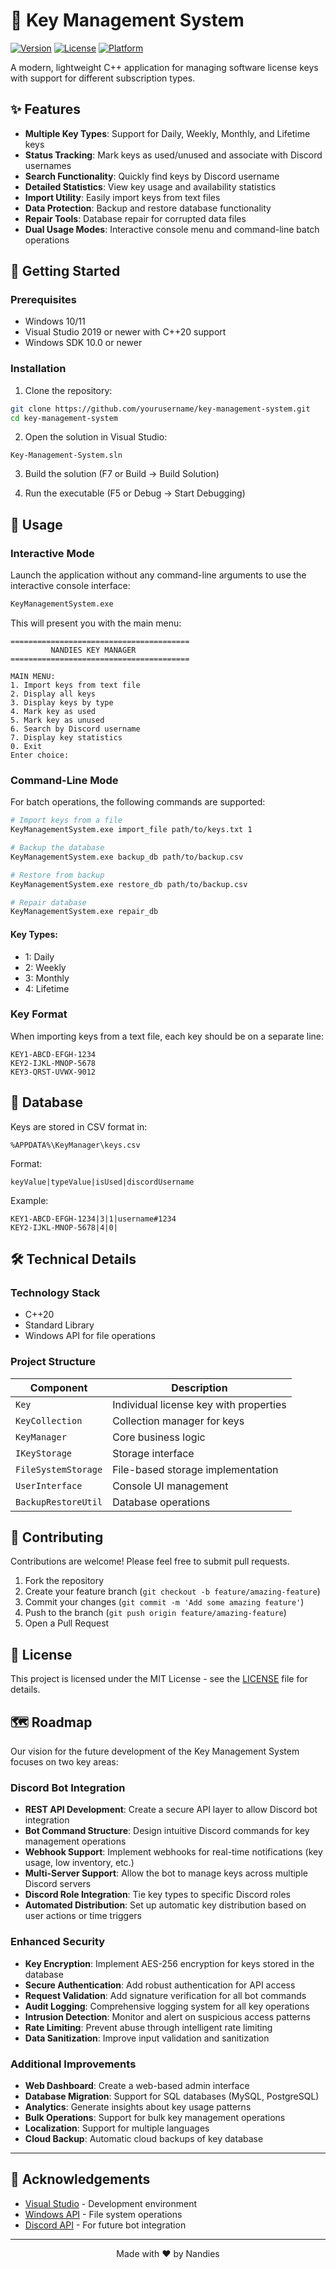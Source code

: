# 🔑 Key Management System

[![Version](https://img.shields.io/badge/version-1.0.0-blue.svg)](https://github.com/yourusername/key-management-system)
[![License](https://img.shields.io/badge/license-MIT-green.svg)](LICENSE)
[![Platform](https://img.shields.io/badge/platform-Windows-lightgrey.svg)]()

A modern, lightweight C++ application for managing software license keys with support for different subscription types.

## ✨ Features

- **Multiple Key Types**: Support for Daily, Weekly, Monthly, and Lifetime keys
- **Status Tracking**: Mark keys as used/unused and associate with Discord usernames
- **Search Functionality**: Quickly find keys by Discord username
- **Detailed Statistics**: View key usage and availability statistics
- **Import Utility**: Easily import keys from text files
- **Data Protection**: Backup and restore database functionality
- **Repair Tools**: Database repair for corrupted data files
- **Dual Usage Modes**: Interactive console menu and command-line batch operations

## 🚀 Getting Started

### Prerequisites

- Windows 10/11
- Visual Studio 2019 or newer with C++20 support
- Windows SDK 10.0 or newer

### Installation

1. Clone the repository:
```bash
git clone https://github.com/yourusername/key-management-system.git
cd key-management-system
```

2. Open the solution in Visual Studio:
```
Key-Management-System.sln
```

3. Build the solution (F7 or Build → Build Solution)

4. Run the executable (F5 or Debug → Start Debugging)

## 📖 Usage

### Interactive Mode

Launch the application without any command-line arguments to use the interactive console interface:

```bash
KeyManagementSystem.exe
```

This will present you with the main menu:

```
========================================
         NANDIES KEY MANAGER          
========================================

MAIN MENU:
1. Import keys from text file
2. Display all keys
3. Display keys by type
4. Mark key as used
5. Mark key as unused
6. Search by Discord username
7. Display key statistics
0. Exit
Enter choice:
```

### Command-Line Mode

For batch operations, the following commands are supported:

```bash
# Import keys from a file
KeyManagementSystem.exe import_file path/to/keys.txt 1

# Backup the database
KeyManagementSystem.exe backup_db path/to/backup.csv

# Restore from backup
KeyManagementSystem.exe restore_db path/to/backup.csv

# Repair database
KeyManagementSystem.exe repair_db
```

#### Key Types:
- 1: Daily
- 2: Weekly
- 3: Monthly
- 4: Lifetime

### Key Format

When importing keys from a text file, each key should be on a separate line:

```
KEY1-ABCD-EFGH-1234
KEY2-IJKL-MNOP-5678
KEY3-QRST-UVWX-9012
```

## 🔧 Database

Keys are stored in CSV format in:
```
%APPDATA%\KeyManager\keys.csv
```

Format:
```
keyValue|typeValue|isUsed|discordUsername
```

Example:
```
KEY1-ABCD-EFGH-1234|3|1|username#1234
KEY2-IJKL-MNOP-5678|4|0|
```

## 🛠️ Technical Details

### Technology Stack

- C++20
- Standard Library
- Windows API for file operations

### Project Structure

| Component | Description |
|-----------|-------------|
| `Key` | Individual license key with properties |
| `KeyCollection` | Collection manager for keys |
| `KeyManager` | Core business logic |
| `IKeyStorage` | Storage interface |
| `FileSystemStorage` | File-based storage implementation |
| `UserInterface` | Console UI management |
| `BackupRestoreUtil` | Database operations |

## 🤝 Contributing

Contributions are welcome! Please feel free to submit pull requests.

1. Fork the repository
2. Create your feature branch (`git checkout -b feature/amazing-feature`)
3. Commit your changes (`git commit -m 'Add some amazing feature'`)
4. Push to the branch (`git push origin feature/amazing-feature`)
5. Open a Pull Request

## 📜 License

This project is licensed under the MIT License - see the [LICENSE](LICENSE) file for details.

## 🗺️ Roadmap

Our vision for the future development of the Key Management System focuses on two key areas:

### Discord Bot Integration

- **REST API Development**: Create a secure API layer to allow Discord bot integration
- **Bot Command Structure**: Design intuitive Discord commands for key management operations
- **Webhook Support**: Implement webhooks for real-time notifications (key usage, low inventory, etc.)
- **Multi-Server Support**: Allow the bot to manage keys across multiple Discord servers
- **Discord Role Integration**: Tie key types to specific Discord roles
- **Automated Distribution**: Set up automatic key distribution based on user actions or time triggers

### Enhanced Security

- **Key Encryption**: Implement AES-256 encryption for keys stored in the database
- **Secure Authentication**: Add robust authentication for API access
- **Request Validation**: Add signature verification for all bot commands
- **Audit Logging**: Comprehensive logging system for all key operations
- **Intrusion Detection**: Monitor and alert on suspicious access patterns
- **Rate Limiting**: Prevent abuse through intelligent rate limiting
- **Data Sanitization**: Improve input validation and sanitization

### Additional Improvements

- **Web Dashboard**: Create a web-based admin interface
- **Database Migration**: Support for SQL databases (MySQL, PostgreSQL)
- **Analytics**: Generate insights about key usage patterns
- **Bulk Operations**: Support for bulk key management operations
- **Localization**: Support for multiple languages
- **Cloud Backup**: Automatic cloud backups of key database

---

## 🙏 Acknowledgements

- [Visual Studio](https://visualstudio.microsoft.com/) - Development environment
- [Windows API](https://docs.microsoft.com/en-us/windows/win32/api/) - File system operations
- [Discord API](https://discord.com/developers/docs/intro) - For future bot integration

---

<p align="center">
  Made with ❤️ by Nandies
</p>
